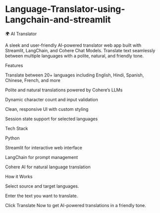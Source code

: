 # Language-Translator-using-Langchain-and-streamlit
🌍 AI Translator

A sleek and user-friendly AI-powered translator web app built with Streamlit, LangChain, and Cohere Chat Models. Translate text seamlessly between multiple languages with a polite, natural, and friendly tone.

Features

Translate between 20+ languages including English, Hindi, Spanish, Chinese, French, and more

Polite and natural translations powered by Cohere’s LLMs

Dynamic character count and input validation

Clean, responsive UI with custom styling

Session state support for selected languages

Tech Stack

Python

Streamlit for interactive web interface

LangChain for prompt management

Cohere AI for natural language translation

How it Works

Select source and target languages.

Enter the text you want to translate.

Click Translate Now to get AI-powered translations in a friendly tone.
